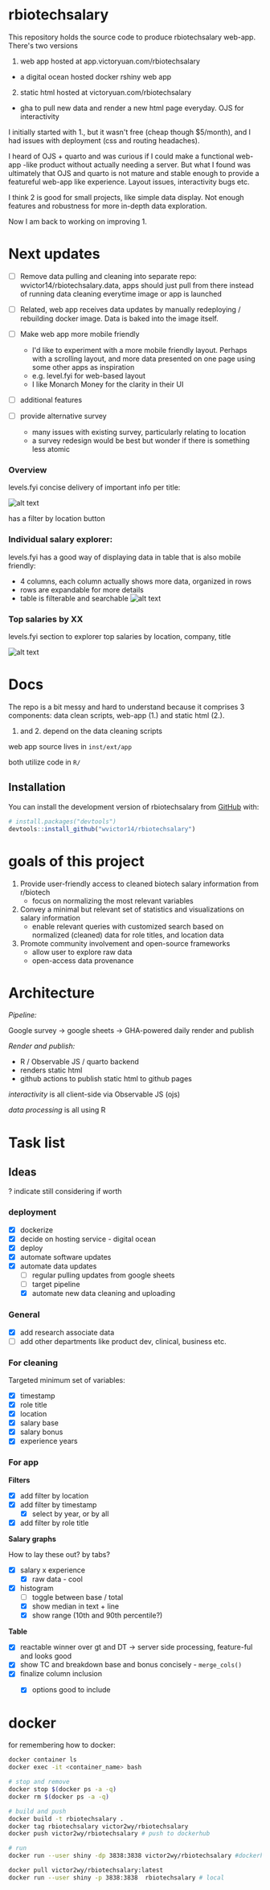 # rbiotechsalary

<!-- badges: start -->

<!-- badges: end -->

This repository holds the source code to produce rbiotechsalary web-app. There's two versions

1. web app hosted at app.victoryuan.com/rbiotechsalary 

- a digital ocean hosted docker rshiny web app

2. static html hosted at victoryuan.com/rbiotechsalary

- gha to pull new data and render a new html page everyday. OJS for interactivity

I initially started with 1., but it wasn't free (cheap though $5/month), and I had issues with deployment (css and routing headaches). 

I heard of OJS + quarto and was curious if I could make a functional web-app -like product without actually needing a server. But what I found was ultimately that OJS and quarto is not mature and stable enough to provide a featureful web-app like experience. Layout issues, interactivity bugs etc.

I think 2 is good for small projects, like simple data display. Not enough features and robustness for more in-depth data exploration.

Now I am back to working on improving 1.

# Next updates

- [ ] Remove data pulling and  cleaning into separate repo: wvictor14/rbiotechsalary.data, apps should just pull from there instead of running data cleaning everytime image or app is launched

- [ ] Related, web app receives data updates by manually redeploying / rebuilding docker image. Data is baked into the image itself. 

- [ ] Make web app more mobile friendly

    - I'd like to experiment with a more mobile friendly layout. Perhaps with a scrolling layout, and more data presented on one page using some other apps as inspiration
    - e.g. level.fyi for web-based layout
    - I like Monarch Money for the clarity in their UI

- [ ] additional features

- [ ] provide alternative survey
    - many issues with existing survey, particularly relating to location
    - a survey redesign would be best but wonder if there is something less atomic

### Overview

levels.fyi concise delivery of important info per title:

![alt text](image-2.png)

has a filter by location button


### Individual salary explorer:

levels.fyi has a good way of displaying data in table that is also mobile friendly:

- 4 columns, each column actually shows more data, organized in rows
- rows are expandable for more details
- table is filterable and searchable
![alt text](image.png)

### Top salaries by XX

levels.fyi section to explorer top salaries by location, company, title

![alt text](image-1.png)


# Docs

The repo is a bit messy and hard to understand because it comprises 3 components: data clean scripts, web-app (1.) and static html (2.).

1. and 2. depend on the data cleaning scripts

web app source lives in `inst/ext/app`

both utilize code in `R/`


## Installation

You can install the development version of rbiotechsalary from [GitHub](https://github.com/) with:

``` r
# install.packages("devtools")
devtools::install_github("wvictor14/rbiotechsalary")
```
# goals of this project

1. Provide user-friendly access to cleaned biotech salary information from r/biotech
   -  focus on normalizing the most relevant variables
3. Convey a minimal but relevant set of statistics and visualizations on salary information  
    - enable relevant queries with customized search based on normalized (cleaned) data for role titles, and location data  
4. Promote community involvement and open-source frameworks
    - allow user to explore raw data
    - open-access data provenance 

# Architecture

*Pipeline:*

Google survey -> google sheets -> GHA-powered daily render and publish

*Render and publish:*

- R / Observable JS / quarto backend
- renders static html
- github actions to publish static html to github pages 

*interactivity* is all client-side via Observable JS (ojs)

*data processing* is all using R


# Task list

## Ideas

? indicate still considering if worth

### deployment

- [x] dockerize
- [x] decide on hosting service - digital ocean
- [x] deploy
- [x] automate software updates
- [x] automate data updates
    - [ ] regular pulling updates from google sheets 
    - [ ] target pipeline
    - [x] automate new data cleaning and uploading

### General

-   [x] add research associate data
-   [ ] add other departments like product dev, clinical, business etc.

### For cleaning

Targeted minimum set of variables:

-   [x] timestamp
-   [x] role title
-   [x] location
-   [x] salary base
-   [x] salary bonus
-   [x] experience years

### For app

**Filters**

-   [x] add filter by location
-   [x] add filter by timestamp
    -   [x] select by year, or by all
-   [x] add filter by role title

**Salary graphs**

How to lay these out? by tabs?

-   [x] salary x experience
    - [x] raw data - cool
-   [x] histogram
    -   [ ] toggle between base / total
    -   [x] show median in text + line
    -   [x] show range (10th and 90th percentile?)

**Table**

-   [x] reactable winner over gt and DT -> server side processing, feature-ful and looks good
-   [x] show TC and breakdown base and bonus concisely - `merge_cols()`
-   [x] finalize column inclusion
    - [x] options good to include


# docker

for remembering how to docker:

```bash
docker container ls
docker exec -it <container_name> bash

# stop and remove
docker stop $(docker ps -a -q)
docker rm $(docker ps -a -q)

# build and push
docker build -t rbiotechsalary .
docker tag rbiotechsalary victor2wy/rbiotechsalary
docker push victor2wy/rbiotechsalary # push to dockerhub

# run
docker run --user shiny -dp 3838:3838 victor2wy/rbiotechsalary #dockerhub

docker pull victor2wy/rbiotechsalary:latest
docker run --user shiny -p 3838:3838  rbiotechsalary # local
```

